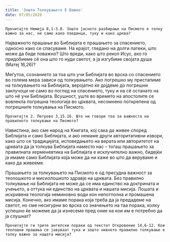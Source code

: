 ```yaml
---
title: 'Зошто Толкувањето Е Важно'
date: 07/05/2020
---
```


`Прочитајте Немија 8,1-3.8. Зошто јасното разбирање на Писмото е толку важно за нас, не само како поединци, туку и како црква?`

Најважното прашање во Библијата е прашањето за спасението, односно како се спасуваме. На крајот, гледано на долги патеки, што може да биде поважно? Што вреди, како што рекол Исус, ако го придобиеме сё она што го нуди светот, а ја изгубиме својата душа (Матеј 16,26)?

Меѓутоа, сознанието за тоа што учи Библијата во врска со спасението во голема мера зависи од толкувањето. Ако погрешно му пристапиме на толкувањето на Библијата, веројатно ќе дојдеме до погрешни заклучоци не само во поглед на спасението, туку и на сё останато на што нё учи Библијата. Всушност, уште во времето на апостолите се вовлекла погрешна теологија во црквата, несомнено поткрепена од погрешните толкувања на Писмото.

`Прочитајте 2. Петрово 3,15.16. Што ни говори тоа за важноста на правилното толкување на Писмото?`

Навистина, ако сме народ на Книгата, кој сака да живее според Библијата и само Библијата, и ако немаме други авторитативни извори, како што се традицијата, исповедањето на верата или авторитетот на црквата да ја толкува Библијата наместо нас – тогаш прашањето за правилната херменевтика на Библијата е исклучително важно, бидејќи ја имаме само Библијата која може да ни каже во што да веруваме и како да живееме.

Прашањето за толкувањето на Писмото е од пресудна важност за теолошкото и мисиолошкото здравје на црквата. Без правилно толкување на Библијата не може да се има единство на доктрината и учењето, а оттука ни единство на црквата и нашата мисија. Лошата и искривена теологија неминовно води кон непотполна и промашена мисија. Конечно, ако имаме порака која треба да ја предадеме на светот, но сме несигурни во врска со значењето на таа порака, колку успешно ќе можеме да ја изнесеме пред оние на кои им е потребно да ја слушнат?

`Прочитајте ги трите ангелски пораки од текстот Откровение 14,6-12. Кои теолошки прашања се јавуваат тука и зошто нивното правилно толкување е толку важно за нашата мисија?`

